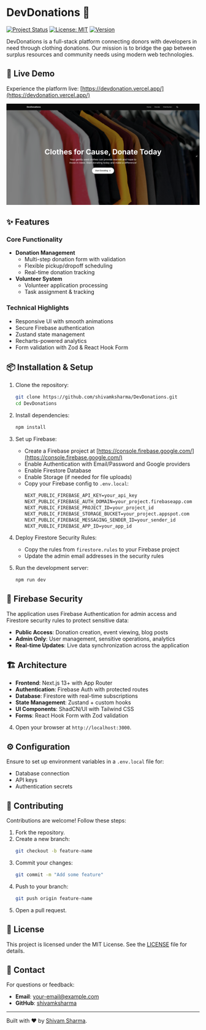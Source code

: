 # DevDonations 🌟

[![Project Status](https://img.shields.io/badge/status-active-brightgreen)](https://devdonation.vercel.app/)
[![License: MIT](https://img.shields.io/badge/License-MIT-blue.svg)](https://opensource.org/licenses/MIT)
[![Version](https://img.shields.io/badge/version-1.15-blue)](https://github.com/shivamksharma/DevDonations/releases)

DevDonations is a full-stack platform connecting donors with developers in need through clothing donations. Our mission is to bridge the gap between surplus resources and community needs using modern web technologies.

## 🚀 Live Demo

Experience the platform live: [https://devdonation.vercel.app/](https://devdonation.vercel.app/)

![DevDonations Preview](./assets/screenshot_1.png)

## ✨ Features

### Core Functionality
- **Donation Management**
  - Multi-step donation form with validation
  - Flexible pickup/dropoff scheduling
  - Real-time donation tracking
- **Volunteer System**
  - Volunteer application processing
  - Task assignment & tracking

### Technical Highlights
- Responsive UI with smooth animations
- Secure Firebase authentication
- Zustand state management
- Recharts-powered analytics
- Form validation with Zod & React Hook Form

## 📦 Installation & Setup

1. Clone the repository:
   ```bash
   git clone https://github.com/shivamksharma/DevDonations.git
   cd DevDonations
   ```

2. Install dependencies:
   ```bash
   npm install
   ```

3. Set up Firebase:
   - Create a Firebase project at [https://console.firebase.google.com/](https://console.firebase.google.com/)
   - Enable Authentication with Email/Password and Google providers
   - Enable Firestore Database
   - Enable Storage (if needed for file uploads)
   - Copy your Firebase config to `.env.local`:
     ```
     NEXT_PUBLIC_FIREBASE_API_KEY=your_api_key
     NEXT_PUBLIC_FIREBASE_AUTH_DOMAIN=your_project.firebaseapp.com
     NEXT_PUBLIC_FIREBASE_PROJECT_ID=your_project_id
     NEXT_PUBLIC_FIREBASE_STORAGE_BUCKET=your_project.appspot.com
     NEXT_PUBLIC_FIREBASE_MESSAGING_SENDER_ID=your_sender_id
     NEXT_PUBLIC_FIREBASE_APP_ID=your_app_id
     ```

4. Deploy Firestore Security Rules:
   - Copy the rules from `firestore.rules` to your Firebase project
   - Update the admin email addresses in the security rules

5. Run the development server:
   ```bash
   npm run dev
   ```

## 🔐 Firebase Security

The application uses Firebase Authentication for admin access and Firestore security rules to protect sensitive data:

- **Public Access**: Donation creation, event viewing, blog posts
- **Admin Only**: User management, sensitive operations, analytics
- **Real-time Updates**: Live data synchronization across the application

## 🏗️ Architecture

- **Frontend**: Next.js 13+ with App Router
- **Authentication**: Firebase Auth with protected routes
- **Database**: Firestore with real-time subscriptions
- **State Management**: Zustand + custom hooks
- **UI Components**: ShadCN/UI with Tailwind CSS
- **Forms**: React Hook Form with Zod validation

4. Open your browser at `http://localhost:3000`.

## ⚙️ Configuration

Ensure to set up environment variables in a `.env.local` file for:
- Database connection
- API keys
- Authentication secrets

## 🤝 Contributing

Contributions are welcome! Follow these steps:

1. Fork the repository.
2. Create a new branch:
   ```bash
   git checkout -b feature-name
   ```
3. Commit your changes:
   ```bash
   git commit -m "Add some feature"
   ```
4. Push to your branch:
   ```bash
   git push origin feature-name
   ```
5. Open a pull request.

## 📄 License

This project is licensed under the MIT License. See the [LICENSE](LICENSE) file for details.

## 💬 Contact

For questions or feedback:
- **Email**: [your-email@example.com](mailto:your-email@example.com)
- **GitHub**: [shivamksharma](https://github.com/shivamksharma)

---

Built with ❤️ by [Shivam Sharma](https://github.com/shivamksharma).

